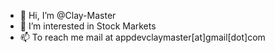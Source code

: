 - 👋 Hi, I’m @Clay-Master
- 👀 I’m interested in Stock Markets
- 📫 To reach me mail at appdevclaymaster[at]gmail[dot]com

<!---
Clay-Master/Clay-Master is a ✨ special ✨ repository because its `README.md` (this file) appears on your GitHub profile.
You can click the Preview link to take a look at your changes.
--->
